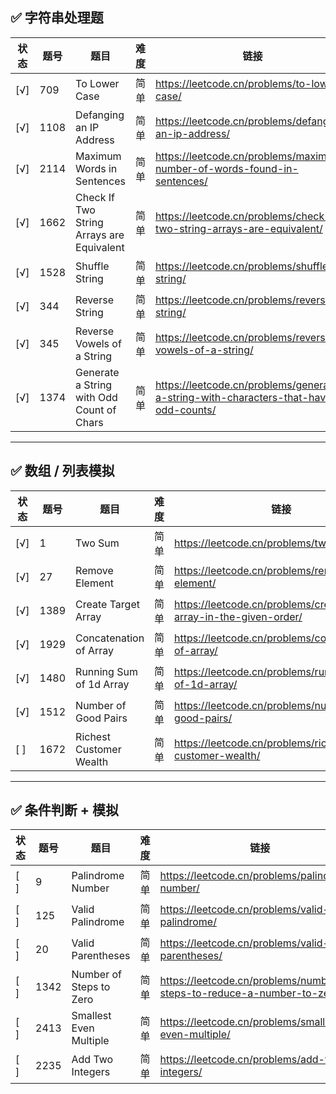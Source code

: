 ## ✅ 字符串处理题

| 状态 | 题号 | 题目 | 难度 | 链接 |
|------|------|------|------|------|
| [√] | 709  | To Lower Case               | 简单 | https://leetcode.cn/problems/to-lower-case/ |
| [√] | 1108 | Defanging an IP Address     | 简单 | https://leetcode.cn/problems/defanging-an-ip-address/ |
| [√] | 2114 | Maximum Words in Sentences  | 简单 | https://leetcode.cn/problems/maximum-number-of-words-found-in-sentences/ |
| [√] | 1662 | Check If Two String Arrays are Equivalent | 简单 | https://leetcode.cn/problems/check-if-two-string-arrays-are-equivalent/ |
| [√] | 1528 | Shuffle String              | 简单 | https://leetcode.cn/problems/shuffle-string/ |
| [√] | 344  | Reverse String              | 简单 | https://leetcode.cn/problems/reverse-string/ |
| [√] | 345  | Reverse Vowels of a String  | 简单 | https://leetcode.cn/problems/reverse-vowels-of-a-string/ |
| [√] | 1374 | Generate a String with Odd Count of Chars | 简单 | https://leetcode.cn/problems/generate-a-string-with-characters-that-have-odd-counts/ |

---

## ✅ 数组 / 列表模拟

| 状态 | 题号 | 题目 | 难度 | 链接 |
|------|------|------|------|------|
| [√] | 1    | Two Sum                    | 简单 | https://leetcode.cn/problems/two-sum/ |
| [√] | 27   | Remove Element             | 简单 | https://leetcode.cn/problems/remove-element/ |
| [√] | 1389 | Create Target Array        | 简单 | https://leetcode.cn/problems/create-target-array-in-the-given-order/ |
| [√] | 1929 | Concatenation of Array     | 简单 | https://leetcode.cn/problems/concatenation-of-array/ |
| [√] | 1480 | Running Sum of 1d Array    | 简单 | https://leetcode.cn/problems/running-sum-of-1d-array/ |
| [√] | 1512 | Number of Good Pairs       | 简单 | https://leetcode.cn/problems/number-of-good-pairs/ |
| [ ] | 1672 | Richest Customer Wealth    | 简单 | https://leetcode.cn/problems/richest-customer-wealth/ |

---

## ✅ 条件判断 + 模拟

| 状态 | 题号 | 题目 | 难度 | 链接 |
|------|------|------|------|------|
| [ ] | 9    | Palindrome Number          | 简单 | https://leetcode.cn/problems/palindrome-number/ |
| [ ] | 125  | Valid Palindrome           | 简单 | https://leetcode.cn/problems/valid-palindrome/ |
| [ ] | 20   | Valid Parentheses          | 简单 | https://leetcode.cn/problems/valid-parentheses/ |
| [ ] | 1342 | Number of Steps to Zero    | 简单 | https://leetcode.cn/problems/number-of-steps-to-reduce-a-number-to-zero/ |
| [ ] | 2413 | Smallest Even Multiple     | 简单 | https://leetcode.cn/problems/smallest-even-multiple/ |
| [ ] | 2235 | Add Two Integers           | 简单 | https://leetcode.cn/problems/add-two-integers/ |




